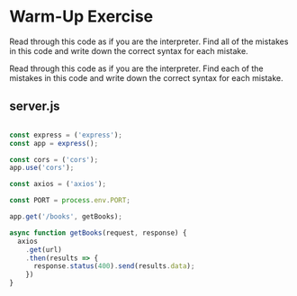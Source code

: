 # Warm-Up Exercise

Read through this code as if you are the interpreter. Find all of the mistakes in this code and write down the correct syntax for each mistake.

Read through this code as if you are the interpreter. Find each of the mistakes in this code and write down the correct syntax for each mistake.

## server.js

```js

const express = ('express');
const app = express();

const cors = ('cors');
app.use('cors');

const axios = ('axios');

const PORT = process.env.PORT;

app.get('/books', getBooks);

async function getBooks(request, response) {
  axios
    .get(url)
    .then(results => {
      response.status(400).send(results.data);
    })
}
```
